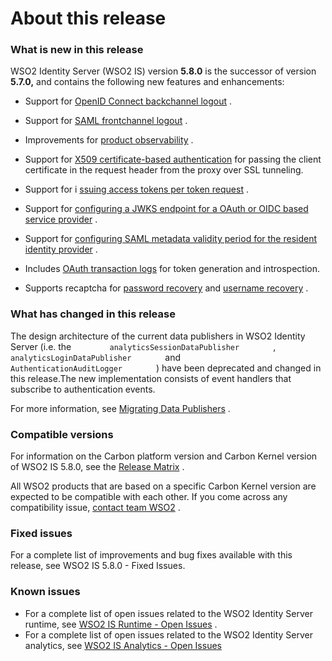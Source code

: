 # About this release

### What is new in this release

WSO2 Identity Server (WSO2 IS) version **5.8.0** is the successor of
version **5.7.0,** and contains the following new features and
enhancements:

-   Support for [OpenID Connect backchannel
    logout](_OpenID_Connect_Single_Logout_) .
-   Support for [SAML frontchannel
    logout](_Configuring_SAML2_Web_Single-Sign-On_) .
-   Improvements for [product
    observability](_Working_with_Product_Observability_) .
-   Support for [X509 certificate-based
    authentication](https://docs.wso2.com/display/ISCONNECTORS/Configuring+X509+Authenticator+with+SSL+Termination)
    for passing the client certificate in the request header from the
    proxy over SSL tunneling.
-   Support for i [ssuing access tokens per token
    request](_Issuing_New_Tokens_Per_Request_) .
-   Support for [configuring a JWKS endpoint for a OAuth or OIDC based
    service provider](_Private_Key_JWT_Client_Authentication_for_OIDC_)
    .
-   Support for [configuring SAML metadata validity period for the
    resident identity
    provider](Adding-and-Configuring-an-Identity-Provider_103329675.html#AddingandConfiguringanIdentityProvider-ExportingSAML2metadataoftheresidentIdP)
    .
-   Includes [OAuth transaction logs](_OAuth_Transaction_Logs_) for
    token generation and introspection.

-   Supports recaptcha for [password
    recovery](_Configuring_reCaptcha_for_Password_Recovery_) and
    [username recovery](_Configuring_reCaptcha_for_Username_Recovery_) .

### What has changed in this release

The design architecture of the current data publishers in WSO2 Identity
Server (i.e. the `         analyticsSessionDataPublisher        ` ,
`         analyticsLoginDataPublisher        ` and
`         AuthenticationAuditLogger        ` ) have been deprecated and
changed in this release.The new implementation consists of event
handlers that subscribe to authentication events.

For more information, see [Migrating Data
Publishers](_Migrating_Data_Publishers_) .

### Compatible versions

For information on the Carbon platform version and Carbon Kernel version
of WSO2 IS 5.8.0, see the [Release
Matrix](https://wso2.com/products/carbon/release-matrix/) .

All WSO2 products that are based on a specific Carbon Kernel version are
expected to be compatible with each other. If you come across any
compatibility issue, [contact team WSO2](https://wso2.com/contact/) .

### Fixed issues

For a complete list of improvements and bug fixes available with this
release, see WSO2 IS 5.8.0 - Fixed Issues.

### Known issues

-   For a complete list of open issues related to the WSO2 Identity
    Server runtime, see [WSO2 IS Runtime - Open
    Issues](https://github.com/wso2/product-is/issues) .
-   For a complete list of open issues related to the WSO2 Identity
    Server analytics, see [WSO2 IS Analytics - Open
    Issues](https://github.com/wso2/analytics-is/issues)
